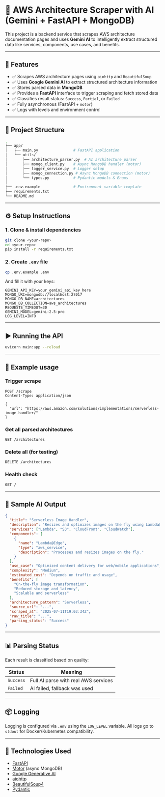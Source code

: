 # 👀 AWS Architecture Scraper with AI (Gemini + FastAPI + MongoDB)

This project is a backend service that scrapes AWS architecture documentation pages and uses **Gemini AI** to intelligently extract structured data like services, components, use cases, and benefits.

---

## 🚀 Features

* ✅ Scrapes AWS architecture pages using `aiohttp` and `BeautifulSoup`
* ✅ Uses **Google Gemini AI** to extract structured architecture information
* ✅ Stores parsed data in **MongoDB**
* ✅ Provides a **FastAPI** interface to trigger scraping and fetch stored data
* ✅ Classifies result status: `Success`, `Partial`, or `Failed`
* ✅ Fully asynchronous (FastAPI + `motor`)
* ✅ Logs with levels and environment control

---

## 📁 Project Structure

```bash
.
├── app/
│   ├── main.py                # FastAPI application
│   └── utils/
│       ├── architecture_parser.py  # AI architecture parser
│       ├── mongo_client.py    # Async MongoDB handler (motor)
│       ├── logger_service.py  # Logger setup
│       ├── mongo_connection.py # Async MongoDB connection (motor)
│       └── types.py           # Pydantic models & Enums
│
├── .env.example               # Environment variable template
├── requirements.txt
└── README.md
```

---

## ⚙️ Setup Instructions

### 1. Clone & install dependencies

```bash
git clone <your-repo>
cd <your-repo>
pip install -r requirements.txt
```

### 2. Create `.env` file

```bash
cp .env.example .env
```

And fill it with your keys:

```env
GEMINI_API_KEY=your_gemini_api_key_here
MONGO_URI=mongodb://localhost:27017
MONGO_DB_NAME=architectures
MONGO_DB_COLLECTION=aws_architectures
REQUESTS_TIMEOUT=30
GEMINI_MODEL=gemini-2.5-pro
LOG_LEVEL=INFO
```

---

## ▶️ Running the API

```bash
uvicorn main:app --reload
```

---

## 🧪 Example usage

### Trigger scrape

```http
POST /scrape
Content-Type: application/json

{
  "url": "https://aws.amazon.com/solutions/implementations/serverless-image-handler/"
}
```

### Get all parsed architectures

```http
GET /architectures
```

### Delete all (for testing)

```http
DELETE /architectures
```

### Health check

```http
GET /
```

---

## 📄 Sample AI Output

```json
{
  "title": "Serverless Image Handler",
  "description": "Resizes and optimizes images on the fly using Lambda@Edge, S3, and CloudFront.",
  "services": ["Lambda", "S3", "CloudFront", "CloudWatch"],
  "components": [
    {
      "name": "Lambda@Edge",
      "type": "aws_service",
      "description": "Processes and resizes images on the fly."
    }
  ],
  "use_case": "Optimized content delivery for web/mobile applications",
  "complexity": "Medium",
  "estimated_cost": "Depends on traffic and usage",
  "benefits": [
    "On-the-fly image transformation",
    "Reduced storage and latency",
    "Scalable and serverless"
  ],
  "architecture_pattern": "Serverless",
  "source_url": "...",
  "scraped_at": "2025-07-11T19:03:34Z",
  "raw_title": "...",
  "parsing_status": "Success"
}
```

---

## 📊 Parsing Status

Each result is classified based on quality:

| Status    | Meaning                                       |
| --------- | --------------------------------------------- |
| `Success` | Full AI parse with real AWS services          |
| `Failed`  | AI failed, fallback was used                  |

---

## 📦 Logging

Logging is configured via `.env` using the `LOG_LEVEL` variable. All logs go to `stdout` for Docker/Kubernetes compatibility.

---

## 🧐 Technologies Used

* [FastAPI](https://fastapi.tiangolo.com/)
* [Motor](https://motor.readthedocs.io/) (async MongoDB)
* [Google Generative AI](https://ai.google.dev/)
* [aiohttp](https://docs.aiohttp.org/)
* [BeautifulSoup4](https://www.crummy.com/software/BeautifulSoup/)
* [Pydantic](https://docs.pydantic.dev/)


